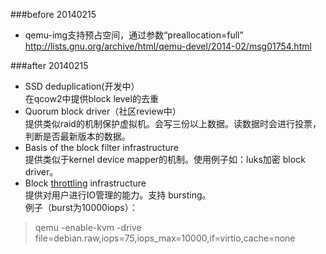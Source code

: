 ###before 20140215
+ qemu-img支持预占空间，通过参数“preallocation=full”  
http://lists.gnu.org/archive/html/qemu-devel/2014-02/msg01754.html

###after 20140215
+ SSD deduplication(开发中）  
在qcow2中提供block level的去重  
+ Quorum block driver（社区review中）  
提供类似raid的机制保护虚拟机。会写三份以上数据。读数据时会进行投票，判断是否最新版本的数据。  
+ Basis of the block filter infrastructure  
提供类似于kernel device mapper的机制。使用例子如：luks加密 block driver。  
+ Block [throttling] infrastructure  
提供对用户进行IO管理的能力。支持 bursting。    
例子（burst为10000iops）：
>qemu -enable-kvm -drive file=debian.raw,iops=75,iops_max=10000,if=virtio,cache=none


[throttling]:http://www.nodalink.com/blog_throttling_25_01_2014.html
